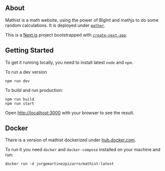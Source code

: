 ## About

Mathist is a math website, using the power of BigInt and mathjs to do some random calculations. It is deployed under [`mather`](https://mather.ideniox.com).

This is a [Next.js](https://nextjs.org/) project bootstrapped with [`create-next-app`](https://github.com/vercel/next.js/tree/canary/packages/create-next-app).

## Getting Started

To get it running locally, you need to install latest `node` and `npm`.

To run a dev version 

```
npm run dev
```

To build and run production: 
```
npm run build
npm run start
```

Open [http://localhost:3000](http://localhost:3000) with your browser to see the result.

## Docker

There is a version of mathist dockerized under [hub.docker.com](https://hub.docker.com/repository/docker/jorgemartinezpizarro/mathist). 

To run it you need `docker` and `docker-compose` installed on your machine and run:

```
docker run -d jorgemartinezpizarro/mathist:latest
```